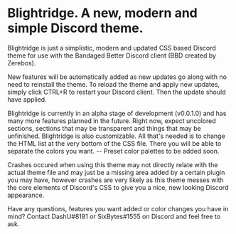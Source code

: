 # Blightridge. A new, modern and simple Discord theme.


Blightridge is just a simplistic, modern and updated CSS based Discord theme for use with the Bandaged Better Discord client (BBD created by Zerebos).

New features will be automatically added as new updates go along with no need to reinstall the theme. To reload the theme and apply new updates, simply click CTRL+R to restart your Discord client. Then the update should have applied. 


Blightridge is currently in an alpha stage of development (v0.0.1.0) and has many more features planned in the future. Right now, expect uncolored sections, sections that may be transparent and things that may be unfinished. Blightridge is also customizable. All that's needed is to change the HTML list at the very bottom of the CSS file. There you will be able to separate the colors you want. -- Preset color palettes to be added soon.


Crashes occured when using this theme may not directly relate with the actual theme file and may just be a missing area added by a certain plugin you may have, however crashes are very likely as this theme messes with the core elements of Discord's CSS to give you a nice, new looking Discord appearance.






Have any questions, features you want added or color changes you have in mind? Contact DashU#8181 or SixBytes#1555 on Discord and feel free to ask. 
